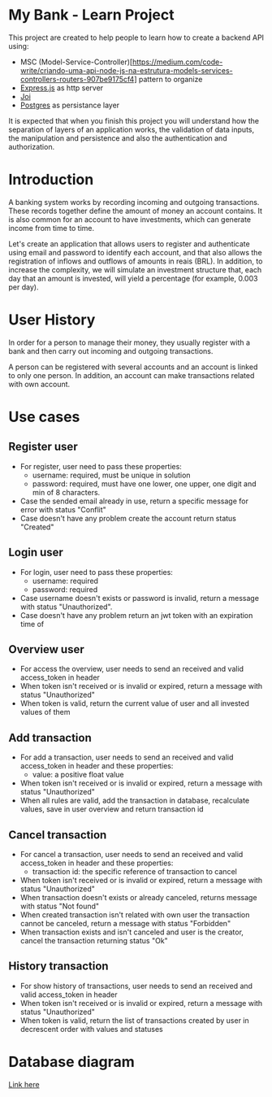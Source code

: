 # My Bank - Learn Project

This project are created to help people to learn how to create a backend API using:

- MSC (Model-Service-Controller)[https://medium.com/code-write/criando-uma-api-node-js-na-estrutura-models-services-controllers-routers-907be9175cf4] pattern to organize
- [Express.js](https://expressjs.com/pt-br/) as http server
- [Joi](https://joi.dev)
- [Postgres](https://www.postgresql.org/) as persistance layer

It is expected that when you finish this project you will understand how the separation of layers of an application works, the validation of data inputs, the manipulation and persistence and also the authentication and authorization.

# Introduction

A banking system works by recording incoming and outgoing transactions. These records together define the amount of money an account contains. It is also common for an account to have investments, which can generate income from time to time.

Let's create an application that allows users to register and authenticate using email and password to identify each account, and that also allows the registration of inflows and outflows of amounts in reais (BRL). In addition, to increase the complexity, we will simulate an investment structure that, each day that an amount is invested, will yield a percentage (for example, 0.003 per day).

# User History

In order for a person to manage their money, they usually register with a bank and then carry out incoming and outgoing transactions.

A person can be registered with several accounts and an account is linked to only one person. In addition, an account can make transactions related with own account.

# Use cases

## Register user

- For register, user need to pass these properties:
  - username: required, must be unique in solution
  - password: required, must have one lower, one upper, one digit and min of 8 characters.
- Case the sended email already in use, return a specific message for error with status "Conflit"
- Case doesn't have any problem create the account return status "Created"

## Login user

- For login, user need to pass these properties:
  - username: required
  - password: required
- Case username doesn't exists or password is invalid, return a message with status "Unauthorized".
- Case doesn't have any problem return an jwt token with an expiration time of 

## Overview user

- For access the overview, user needs to send an received and valid access_token in header
- When token isn't received or is invalid or expired, return a message with status "Unauthorized"
- When token is valid, return the current value of user and all invested values of them

## Add transaction

- For add a transaction, user needs to send an received and valid access_token in header and these properties:
  - value: a positive float value
- When token isn't received or is invalid or expired, return a message with status "Unauthorized"
- When all rules are valid, add the transaction in database, recalculate values, save in user overview and return transaction id

## Cancel transaction

- For cancel a transaction, user needs to send an received and valid access_token in header and these properties:
  - transaction id: the specific reference of transaction to cancel
- When token isn't received or is invalid or expired, return a message with status "Unauthorized"
- When transaction doesn't exists or already canceled, returns message with status "Not found"
- When created transaction isn't related with own user the transaction cannot be canceled, return a message with status "Forbidden"
- When transaction exists and isn't canceled and user is the creator, cancel the transaction returning status "Ok"

## History transaction

- For show history of transactions, user needs to send an received and valid access_token in header
- When token isn't received or is invalid or expired, return a message with status "Unauthorized"
- When token is valid, return the list of transactions created by user in decrescent order with values and statuses

# Database diagram

[Link here](https://mermaid.live/view#pako:eNq1UsFuwjAM_ZXK54LalK40t0lo0k47wC5TL1bjQTSaoDQpYy3_vlBgdDBNu8ynZ78n-9lJC6UWBBzIzCQuDVaFCnw812SCrhuNuq7HTw2ZRtKWB85nj-JKpdtgYVDVWFqp1UU0kLVH3OdOikCKS2GGlhayoqA05KG4tz9wbiOuubk1Ui37aQoruiE2WNdbbU6T9kM_54V-9dUXhgsf4mGt0QYNrh1d9R2c4F_W_eIMVbr5zv3RKoRQkalQCv_mvccC7Ir87YB7KNC8FVCogw6d1fOdKoFb4ygEo91yBfwV17XPjvZOf-Ys2aB60XqYAm_hHTiLonGcJxlLo3g6yVjCQtgBj9NkzNJpkiTZNEpZnLN9CB99h2h8l2f5JI58neV5uv8ES_nOag)